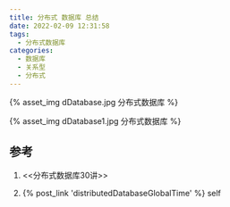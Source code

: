 ```yaml
---
title: 分布式 数据库 总结
date: 2022-02-09 12:31:58
tags:
  - 分布式数据库
categories:  
  - 数据库
  - 关系型
  - 分布式
---
```


<p></p>
<!-- more -->

{% asset_img  dDatabase.jpg  分布式数据库 %}

{% asset_img  dDatabase1.jpg  分布式数据库  %}



## 参考

1. <<分布式数据库30讲>> 

2. {% post_link 'distributedDatabaseGlobalTime' %}  self



